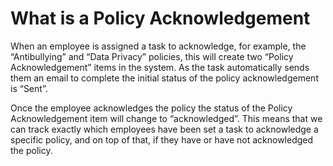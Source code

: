 # What is a Policy Acknowledgement

When an employee is assigned a task to acknowledge, for example, the “Antibullying” and “Data Privacy” policies, this will create two “Policy Acknowledgement” items in the system. As the task automatically sends them an email to complete the initial status of the policy acknowledgement is “Sent”.

Once the employee acknowledges the policy the status of the Policy Acknowledgement item will change to “acknowledged”. This means that we can track exactly which employees have been set a task to acknowledge a specific policy, and on top of that, if they have or have not acknowledged the policy.